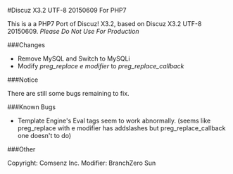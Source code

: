 #Discuz X3.2 UTF-8 20150609 For PHP7

This is a a PHP7 Port of Discuz! X3.2, based on Discuz X3.2 UTF-8 20150609.
*Please Do Not Use For Production*

###Changes

  - Remove MySQL and Switch to MySQLi
  - Modify *preg_replace e modifier* to *preg_replace_callback*

###Notice

There are still some bugs remaining to fix.

###Known Bugs

  - Template Engine's Eval tags seem to work abnormally. (seems like preg_replace with e modifier has addslashes but preg_replace_callback one doesn't to do)

###Other

Copyright: Comsenz Inc.
Modifier: BranchZero Sun
